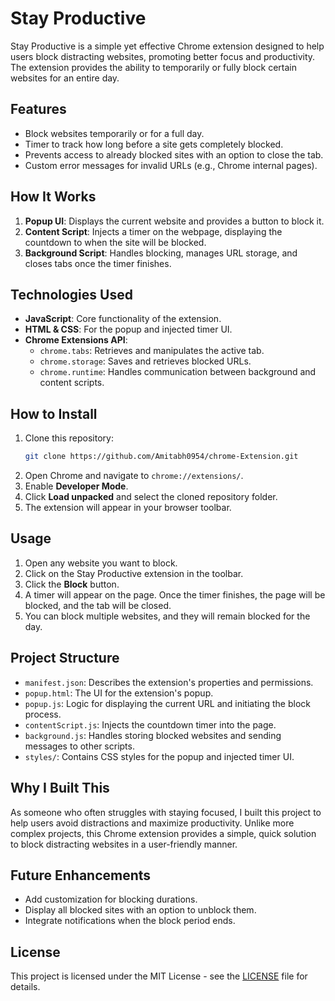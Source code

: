 # Stay Productive

Stay Productive is a simple yet effective Chrome extension designed to help users block distracting websites, promoting better focus and productivity. The extension provides the ability to temporarily or fully block certain websites for an entire day.

## Features

- Block websites temporarily or for a full day.
- Timer to track how long before a site gets completely blocked.
- Prevents access to already blocked sites with an option to close the tab.
- Custom error messages for invalid URLs (e.g., Chrome internal pages).

## How It Works

1. **Popup UI**: Displays the current website and provides a button to block it.
2. **Content Script**: Injects a timer on the webpage, displaying the countdown to when the site will be blocked.
3. **Background Script**: Handles blocking, manages URL storage, and closes tabs once the timer finishes.

## Technologies Used

- **JavaScript**: Core functionality of the extension.
- **HTML & CSS**: For the popup and injected timer UI.
- **Chrome Extensions API**: 
  - `chrome.tabs`: Retrieves and manipulates the active tab.
  - `chrome.storage`: Saves and retrieves blocked URLs.
  - `chrome.runtime`: Handles communication between background and content scripts.

## How to Install

1. Clone this repository:
    ```bash
    git clone https://github.com/Amitabh0954/chrome-Extension.git
    ```
2. Open Chrome and navigate to `chrome://extensions/`.
3. Enable **Developer Mode**.
4. Click **Load unpacked** and select the cloned repository folder.
5. The extension will appear in your browser toolbar.

## Usage

1. Open any website you want to block.
2. Click on the Stay Productive extension in the toolbar.
3. Click the **Block** button.
4. A timer will appear on the page. Once the timer finishes, the page will be blocked, and the tab will be closed.
5. You can block multiple websites, and they will remain blocked for the day.

## Project Structure

- `manifest.json`: Describes the extension's properties and permissions.
- `popup.html`: The UI for the extension's popup.
- `popup.js`: Logic for displaying the current URL and initiating the block process.
- `contentScript.js`: Injects the countdown timer into the page.
- `background.js`: Handles storing blocked websites and sending messages to other scripts.
- `styles/`: Contains CSS styles for the popup and injected timer UI.

## Why I Built This

As someone who often struggles with staying focused, I built this project to help users avoid distractions and maximize productivity. Unlike more complex projects, this Chrome extension provides a simple, quick solution to block distracting websites in a user-friendly manner.

## Future Enhancements

- Add customization for blocking durations.
- Display all blocked sites with an option to unblock them.
- Integrate notifications when the block period ends.

## License

This project is licensed under the MIT License - see the [LICENSE](LICENSE) file for details.
